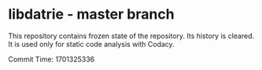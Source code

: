 # libdatrie - master branch

This repository contains frozen state of the repository.
Its history is cleared. It is used only for static code
analysis with Codacy.

Commit Time: 1701325336